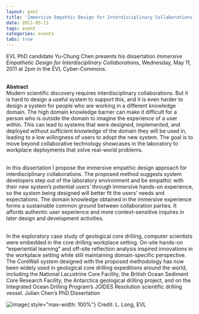 ```yaml
---
layout: post
title: 'Immersive Empathic Design for Interdisciplinary Collaborations'
date: 2011-05-11
tags: event
categories: events
tabs: true
---
```


EVL PhD candidate Yu-Chung Chen presents his dissertation <em>Immersive Empathetic Design for Interdisciplinary Collaborations</em>, Wednesday, May 11, 2011 at 2pm in the EVL Cyber-Commons.<br><br>

<strong>Abstract</strong><br>
Modern scientific discovery requires interdisciplinary collaborations. But it is hard to design a useful system to support this, and it is even harder to design a system for people who are working in a different knowledge domain. The high domain knowledge barrier can make it difficult for a person who is outside the domain to imagine the experience of a user within. This can lead to systems that were designed, implemented, and deployed without sufficient knowledge of the domain they will be used in, leading to a low willingness of users to adopt the new system. The goal is to move beyond collaborative technology showcases in the laboratory to workplace deployments that solve real-world problems.<br><br>

In this dissertation I propose the immersive empathic design approach for interdisciplinary collaborations. The proposed method suggests system developers step out of the laboratory environment and be empathic with their new system&rsquo;s potential users&rsquo; through immersive hands-on experience, so the system being designed will better fit the users&rsquo; needs and expectations. The domain knowledge obtained in the immersive experience forms a sustainable common ground between collaboration parties. It affords authentic user experience and more context-sensitive inquires in later design and development activities.<br><br>

In the exploratory case study of geological core drilling, computer scientists were embedded in the core drilling workplace setting. On-site hands-on &ldquo;experiential learning&rdquo; and off-site reflection analysis inspired innovations in the workplace setting while still maintaining domain-specific perspective. The CoreWall system designed with the proposed methodology has now been widely used in geological core drilling expeditions around the world, including the National Lacustrine Core Facility, the British Ocean Sediment Core Research Facility, the Antarctica geological drilling project, and on the Integrated Ocean Drilling Program&rsquo;s JOIDES Resolution scientific drilling vessel.
Julian Chen&rsquo;s PhD Dissertation

![image](https://www.evl.uic.edu/output/originals/jchen_phd_5-11.jpg-srcw.jpg){:style="max-width: 100%"}
Credit: L. Long, EVL


